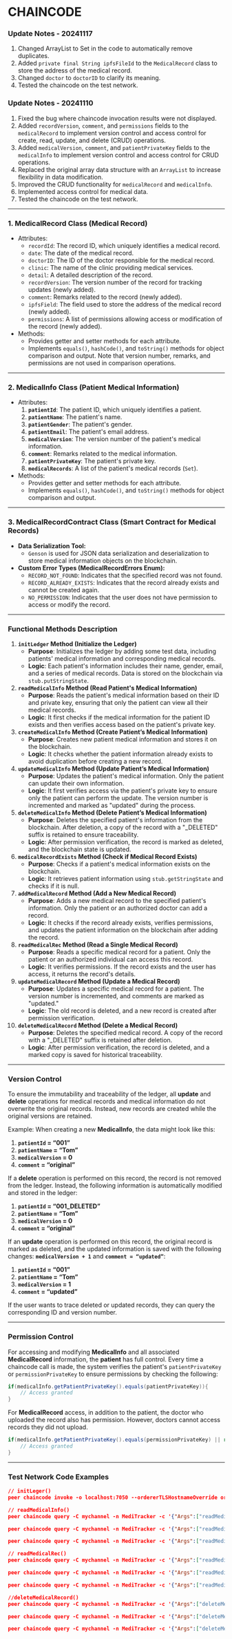 # CHAINCODE

### Update Notes - 20241117

1. Changed ArrayList to Set in the code to automatically remove duplicates.
2. Added `private final String ipfsFileId` to the `MedicalRecord` class to store the address of the medical record.
3. Changed `doctor` to `doctorID` to clarify its meaning.
4. Tested the chaincode on the test network.

### Update Notes - 20241110

1. Fixed the bug where chaincode invocation results were not displayed.
2. Added `recordVersion`, `comment`, and `permissions` fields to the `medicalRecord` to implement version control and access control for create, read, update, and delete (CRUD) operations.
3. Added `medicalVersion`, `comment`, and `patientPrivateKey` fields to the `medicalInfo` to implement version control and access control for CRUD operations.
4. Replaced the original array data structure with an `ArrayList` to increase flexibility in data modification.
5. Improved the CRUD functionality for `medicalRecord` and `medicalInfo`.
6. Implemented access control for medical data.
7. Tested the chaincode on the test network.

------

### 1. **MedicalRecord Class (Medical Record)**

- Attributes:
  - `recordId`: The record ID, which uniquely identifies a medical record.
  - `date`: The date of the medical record.
  - `doctorID`: The ID of the doctor responsible for the medical record.
  - `clinic`: The name of the clinic providing medical services.
  - `detail`: A detailed description of the record.
  - `recordVersion`: The version number of the record for tracking updates (newly added).
  - `comment`: Remarks related to the record (newly added).
  - `ipfsField`: The field used to store the address of the medical record (newly added).
  - `permissions`: A list of permissions allowing access or modification of the record (newly added).
- Methods:
  - Provides getter and setter methods for each attribute.
  - Implements `equals()`, `hashCode()`, and `toString()` methods for object comparison and output. Note that version number, remarks, and permissions are not used in comparison operations.

------

### 2. **MedicalInfo Class (Patient Medical Information)**

- Attributes:
  1. **`patientId`**: The patient ID, which uniquely identifies a patient.
  2. **`patientName`**: The patient's name.
  3. **`patientGender`**: The patient's gender.
  4. **`patientEmail`**: The patient's email address.
  5. **`medicalVersion`**: The version number of the patient's medical information.
  6. **`comment`**: Remarks related to the medical information.
  7. **`patientPrivateKey`**: The patient's private key.
  8. **`medicalRecords`**: A list of the patient's medical records (`Set`).
- Methods:
  - Provides getter and setter methods for each attribute.
  - Implements `equals()`, `hashCode()`, and `toString()` methods for object comparison and output.

---

### 3. **MedicalRecordContract Class (Smart Contract for Medical Records)**

- **Data Serialization Tool:**
    - `Genson` is used for JSON data serialization and deserialization to store medical information objects on the blockchain.
- **Custom Error Types (MedicalRecordErrors Enum):**
    - `RECORD_NOT_FOUND`: Indicates that the specified record was not found.
    - `RECORD_ALREADY_EXISTS`: Indicates that the record already exists and cannot be created again.
    - `NO_PERMISSION`: Indicates that the user does not have permission to access or modify the record.

---

### Functional Methods Description

1. **`initLedger` Method (Initialize the Ledger)**
    - **Purpose**: Initializes the ledger by adding some test data, including patients' medical information and corresponding medical records.
    - **Logic**: Each patient's information includes their name, gender, email, and a series of medical records. Data is stored on the blockchain via `stub.putStringState`.
2. **`readMedicalInfo` Method (Read Patient's Medical Information)**
    - **Purpose**: Reads the patient's medical information based on their ID and private key, ensuring that only the patient can view all their medical records.
    - **Logic**: It first checks if the medical information for the patient ID exists and then verifies access based on the patient's private key.
3. **`createMedicalInfo` Method (Create Patient’s Medical Information)**
    - **Purpose**: Creates new patient medical information and stores it on the blockchain.
    - **Logic**: It checks whether the patient information already exists to avoid duplication before creating a new record.
4. **`updateMedicalInfo` Method (Update Patient’s Medical Information)**
    - **Purpose**: Updates the patient's medical information. Only the patient can update their own information.
    - **Logic**: It first verifies access via the patient's private key to ensure only the patient can perform the update. The version number is incremented and marked as "updated" during the process.
5. **`deleteMedicalInfo` Method (Delete Patient’s Medical Information)**
    - **Purpose**: Deletes the specified patient's information from the blockchain. After deletion, a copy of the record with a "_DELETED" suffix is retained to ensure traceability.
    - **Logic**: After permission verification, the record is marked as deleted, and the blockchain state is updated.
6. **`medicalRecordExists` Method (Check if Medical Record Exists)**
    - **Purpose**: Checks if a patient's medical information exists on the blockchain.
    - **Logic**: It retrieves patient information using `stub.getStringState` and checks if it is null.
7. **`addMedicalRecord` Method (Add a New Medical Record)**
    - **Purpose**: Adds a new medical record to the specified patient's information. Only the patient or an authorized doctor can add a record.
    - **Logic**: It checks if the record already exists, verifies permissions, and updates the patient information on the blockchain after adding the record.
8. **`readMedicalRec` Method (Read a Single Medical Record)**
    - **Purpose**: Reads a specific medical record for a patient. Only the patient or an authorized individual can access this record.
    - **Logic**: It verifies permissions. If the record exists and the user has access, it returns the record's details.
9. **`updateMedicalRecord` Method (Update a Medical Record)**
    - **Purpose**: Updates a specific medical record for a patient. The version number is incremented, and comments are marked as "updated."
    - **Logic**: The old record is deleted, and a new record is created after permission verification.
10. **`deleteMedicalRecord` Method (Delete a Medical Record)**
    - **Purpose**: Deletes the specified medical record. A copy of the record with a "_DELETED" suffix is retained after deletion.
    - **Logic**: After permission verification, the record is deleted, and a marked copy is saved for historical traceability.

---

### Version Control

To ensure the immutability and traceability of the ledger, all **update** and **delete** operations for medical records and medical information do not overwrite the original records. Instead, new records are created while the original versions are retained.

Example: When creating a new **MedicalInfo**, the data might look like this:

1. **`patientId` = “001”**
2. **`patientName` = “Tom”**
3. **`medicalVersion` = 0**
4. **`comment` = “original”**

If a **delete** operation is performed on this record, the record is not removed from the ledger. Instead, the following information is automatically modified and stored in the ledger:

1. **`patientId` = “001_DELETED”**
2. **`patientName` = “Tom”**
3. **`medicalVersion` = 0**
4. **`comment` = “original”**

If an **update** operation is performed on this record, the original record is marked as deleted, and the updated information is saved with the following changes: **`medicalVersion + 1`** and **`comment = “updated”`**:

1. **`patientId` = “001”**
2. **`patientName` = “Tom”**
3. **`medicalVersion` = 1**
4. **`comment` = “updated”**

If the user wants to trace deleted or updated records, they can query the corresponding ID and version number.

---

### Permission Control

For accessing and modifying **MedicalInfo** and all associated **MedicalRecord** information, the **patient** has full control. Every time a chaincode call is made, the system verifies the patient's `patientPrivateKey` or `permissionPrivateKey` to ensure permissions by checking the following:

```java
if(medicalInfo.getPatientPrivateKey().equals(patientPrivateKey)){
    // Access granted
}

```

For **MedicalRecord** access, in addition to the patient, the doctor who uploaded the record also has permission. However, doctors cannot access records they did not upload.

```java
if(medicalInfo.getPatientPrivateKey().equals(permissionPrivateKey) || record.getPermissions().contains(permissionPrivateKey)){
    // Access granted
}

```

---

### Test Network Code Examples

```json
// initLeger()
peer chaincode invoke -o localhost:7050 --ordererTLSHostnameOverride orderer.example.com --tls --cafile ${PWD}/organizations/ordererOrganizations/example.com/orderers/orderer.example.com/msp/tlscacerts/tlsca.example.com-cert.pem -C mychannel -n MediTracker --peerAddresses localhost:7051 --tlsRootCertFiles ${PWD}/organizations/peerOrganizations/org1.example.com/peers/peer0.org1.example.com/tls/ca.crt --peerAddresses localhost:9051 --tlsRootCertFiles ${PWD}/organizations/peerOrganizations/org2.example.com/peers/peer0.org2.example.com/tls/ca.crt -c '{"function":"initLedger","Args":[]}'

// readMedicalInfo()
peer chaincode query -C mychannel -n MediTracker -c '{"Args":["readMedicalInfo","002", "patient002__PrivateKey"]}'

peer chaincode query -C mychannel -n MediTracker -c '{"Args":["readMedicalInfo","001", "Dr.Smith_PrivateKey"]}'

peer chaincode query -C mychannel -n MediTracker -c '{"Args":["readMedicalInfo","003", "Dr.Smith_PrivateKey"]}'

// readMedicalRec()
peer chaincode query -C mychannel -n MediTracker -c '{"Args":["readMedicalRec","001","record1", "Dr.Smith_PrivateKey"]}'

peer chaincode query -C mychannel -n MediTracker -c '{"Args":["readMedicalRec","001","record1", "Dr.Jones_PrivateKey"]}'

peer chaincode query -C mychannel -n MediTracker -c '{"Args":["readMedicalRec","001","record3", "Dr.Jones_PrivateKey"]}'

//deleteMedicalRecord()
peer chaincode query -C mychannel -n MediTracker -c '{"Args":["deleteMedicalRecord","001","record3", "Dr.Jones_PrivateKey"]}'

peer chaincode query -C mychannel -n MediTracker -c '{"Args":["deleteMedicalRecord","001","record1", "Dr.Jones_PrivateKey"]}'

peer chaincode query -C mychannel -n MediTracker -c '{"Args":["deleteMedicalRecord","001","record2", "Dr.Jones_PrivateKey"]}'

```
